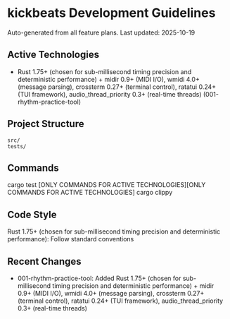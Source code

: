 # kickbeats Development Guidelines

Auto-generated from all feature plans. Last updated: 2025-10-19

## Active Technologies
- Rust 1.75+ (chosen for sub-millisecond timing precision and deterministic performance) + midir 0.9+ (MIDI I/O), wmidi 4.0+ (message parsing), crossterm 0.27+ (terminal control), ratatui 0.24+ (TUI framework), audio_thread_priority 0.3+ (real-time threads) (001-rhythm-practice-tool)

## Project Structure
```
src/
tests/
```

## Commands
cargo test [ONLY COMMANDS FOR ACTIVE TECHNOLOGIES][ONLY COMMANDS FOR ACTIVE TECHNOLOGIES] cargo clippy

## Code Style
Rust 1.75+ (chosen for sub-millisecond timing precision and deterministic performance): Follow standard conventions

## Recent Changes
- 001-rhythm-practice-tool: Added Rust 1.75+ (chosen for sub-millisecond timing precision and deterministic performance) + midir 0.9+ (MIDI I/O), wmidi 4.0+ (message parsing), crossterm 0.27+ (terminal control), ratatui 0.24+ (TUI framework), audio_thread_priority 0.3+ (real-time threads)

<!-- MANUAL ADDITIONS START -->
<!-- MANUAL ADDITIONS END -->
